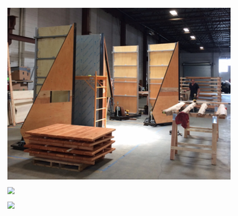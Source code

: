 ![](img/ourself-frames-under-construction-2016-06-05.jpg "Frames under construction")

<img src="/ourself/img/ourself-frames-under-construction-2016-06-05.jpg" width="750">

<a href="/ourself/img/ourself-blue-leds-2016-05-05.jpg"><img src="/ourself/img/750px_ourself-blue-leds-2016-05-05.jpg"></a>